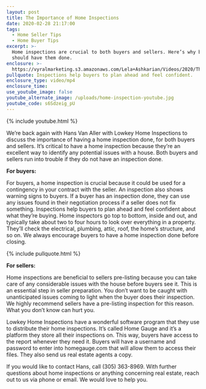 ```yaml
---
layout: post
title: The Importance of Home Inspections
date: 2020-02-28 21:17:00
tags:
  - Home Seller Tips
  - Home Buyer Tips
excerpt: >-
  Home inspections are crucial to both buyers and sellers. Here’s why both
  should have them done.
enclosure: >-
  https://vyralmarketing.s3.amazonaws.com/Lela+Ashkarian/Videos/2020/The+Importance+of+Home+Inspections.mp4
pullquote: Inspections help buyers to plan ahead and feel confident.
enclosure_type: video/mp4
enclosure_time:
use_youtube_image: false
youtube_alternate_image: /uploads/home-inspection-youtube.jpg
youtube_code: s6Sdzeig_pU
---
```


{% include youtube.html %}

We’re back again with Hans Van Aller with Lowkey Home Inspections to discuss the importance of having a home inspection done, for both buyers and sellers. It’s critical to have a home inspection because they’re an excellent way to identify any potential issues with a house. Both buyers and sellers run into trouble if they do not have an inspection done.

**For buyers:&nbsp;**

For buyers, a home inspection is crucial because it could be used for a contingency in your contract with the seller. An inspection also shows warning signs to buyers. If a buyer has an inspection done, they can use any issues found in their negotiation process if a seller does not fix something. Inspections help buyers to plan ahead and feel confident about what they’re buying. Home inspectors go top to bottom, inside and out, and typically take about two to four hours to look over everything in a property. They’ll check the electrical, plumbing, attic, roof, the home’s structure, and so on. We always encourage buyers to have a home inspection done before closing.

{% include pullquote.html %}

**For sellers:&nbsp;**

Home inspections are beneficial to sellers pre-listing because you can take care of any considerable issues with the house before buyers see it. This is an essential step in seller preparation. You don’t want to be caught with unanticipated issues coming to light when the buyer does their inspection. We highly recommend sellers have a pre-listing inspection for this reason. What you don’t know can hurt you.&nbsp;

Lowkey Home Inspections have a wonderful software program that they use to distribute their home inspections. It’s called Home Gauge and it’s a platform they store all their inspections on. This way, buyers have access to the report whenever they need it. Buyers will have a username and password to enter into homegauge.com that will allow them to access their files. They also send us real estate agents a copy.&nbsp;

If you would like to contact Hans, call (305) 363-8969. With further questions about home inspections or anything concerning real estate, reach out to us via phone or email. We would love to help you.